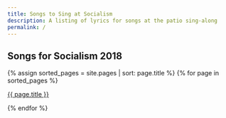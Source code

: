 ```yaml
---
title: Songs to Sing at Socialism
description: A listing of lyrics for songs at the patio sing-along
permalink: /
---
```

## Songs for Socialism 2018

   {% assign sorted_pages = site.pages | sort: page.title %}
   {% for page in sorted_pages %}
    <p>
          <a href="{{ site.baseurl }}{{ page.url }}">
            {{ page.title }}
          </a>
    </p>   {% endfor %} </ul>
